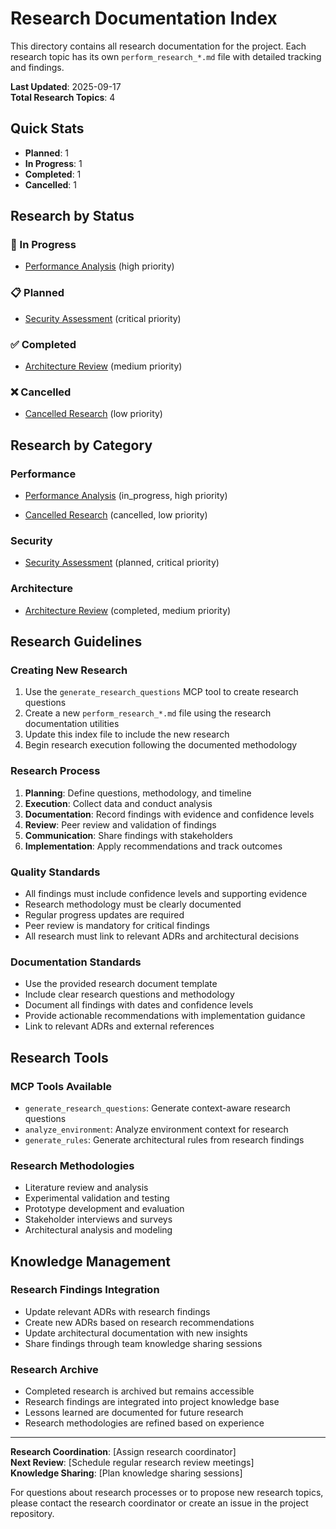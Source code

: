 # Research Documentation Index

This directory contains all research documentation for the project. Each research topic has its own `perform_research_*.md` file with detailed tracking and findings.

**Last Updated**: 2025-09-17  
**Total Research Topics**: 4

## Quick Stats

- **Planned**: 1
- **In Progress**: 1
- **Completed**: 1
- **Cancelled**: 1

## Research by Status

### 🔄 In Progress

- [Performance Analysis](./perform_research_research_001.md) (high priority)

### 📋 Planned

- [Security Assessment](./perform_research_research_002.md) (critical priority)

### ✅ Completed

- [Architecture Review](./perform_research_research_003.md) (medium priority)

### ❌ Cancelled

- [Cancelled Research](./perform_research_research_004.md) (low priority)

## Research by Category

### Performance

- [Performance Analysis](./perform_research_research_001.md) (in_progress, high priority)

- [Cancelled Research](./perform_research_research_004.md) (cancelled, low priority)

### Security

- [Security Assessment](./perform_research_research_002.md) (planned, critical priority)

### Architecture

- [Architecture Review](./perform_research_research_003.md) (completed, medium priority)

## Research Guidelines

### Creating New Research

1. Use the `generate_research_questions` MCP tool to create research questions
2. Create a new `perform_research_*.md` file using the research documentation utilities
3. Update this index file to include the new research
4. Begin research execution following the documented methodology

### Research Process

1. **Planning**: Define questions, methodology, and timeline
2. **Execution**: Collect data and conduct analysis
3. **Documentation**: Record findings with evidence and confidence levels
4. **Review**: Peer review and validation of findings
5. **Communication**: Share findings with stakeholders
6. **Implementation**: Apply recommendations and track outcomes

### Quality Standards

- All findings must include confidence levels and supporting evidence
- Research methodology must be clearly documented
- Regular progress updates are required
- Peer review is mandatory for critical findings
- All research must link to relevant ADRs and architectural decisions

### Documentation Standards

- Use the provided research document template
- Include clear research questions and methodology
- Document all findings with dates and confidence levels
- Provide actionable recommendations with implementation guidance
- Link to relevant ADRs and external references

## Research Tools

### MCP Tools Available

- `generate_research_questions`: Generate context-aware research questions
- `analyze_environment`: Analyze environment context for research
- `generate_rules`: Generate architectural rules from research findings

### Research Methodologies

- Literature review and analysis
- Experimental validation and testing
- Prototype development and evaluation
- Stakeholder interviews and surveys
- Architectural analysis and modeling

## Knowledge Management

### Research Findings Integration

- Update relevant ADRs with research findings
- Create new ADRs based on research recommendations
- Update architectural documentation with new insights
- Share findings through team knowledge sharing sessions

### Research Archive

- Completed research is archived but remains accessible
- Research findings are integrated into project knowledge base
- Lessons learned are documented for future research
- Research methodologies are refined based on experience

---

**Research Coordination**: [Assign research coordinator]  
**Next Review**: [Schedule regular research review meetings]  
**Knowledge Sharing**: [Plan knowledge sharing sessions]

For questions about research processes or to propose new research topics, please contact the research coordinator or create an issue in the project repository.
